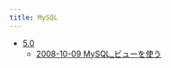 ```yaml
---
title: MySQL
---
```



- [5.0](./5.0/index.md)
    - [2008-10-09 MySQL_ビューを使う](./../../../../d/2008/10/09/MySQL_ビューを使う.md)





